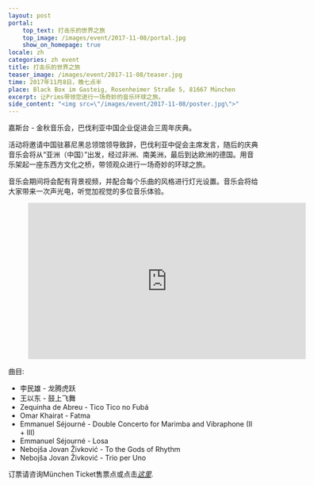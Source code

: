 ```yaml
---
layout: post
portal:
    top_text: 打击乐的世界之旅
    top_image: /images/event/2017-11-08/portal.jpg
    show_on_homepage: true
locale: zh
categories: zh event
title: 打击乐的世界之旅
teaser_image: /images/event/2017-11-08/teaser.jpg
time: 2017年11月8日，晚七点半
place: Black Box im Gasteig, Rosenheimer Straße 5, 81667 München
excerpt: 让Prims带领您进行一场奇妙的音乐环球之旅。
side_content: "<img src=\"/images/event/2017-11-08/poster.jpg\">"
---
```


嘉斯台 - 金秋音乐会，巴伐利亚中国企业促进会三周年庆典。

活动将邀请中国驻慕尼黑总领馆领导致辞，巴伐利亚中促会主席发言，随后的庆典音乐会将从“亚洲（中国）”出发，经过非洲、南美洲，最后到达欧洲的德国。用音乐架起一座东西方文化之桥，带领观众进行一场奇妙的环球之旅。

音乐会期间将会配有背景视频，并配合每个乐曲的风格进行灯光设置。音乐会将给大家带来一次声光电，听觉加视觉的多位音乐体验。

<figure class="video-container">
    <iframe width="560" height="315" src="https://www.youtube.com/embed/x3BdJfa6eQo" frameborder="0" allowfullscreen></iframe>
</figure>

曲目:

- 李民雄 - 龙腾虎跃
- 王以东 - 鼓上飞舞
- Zequinha de Abreu - Tico Tico no Fubá
- Omar Khairat - Fatma
- Emmanuel Séjourné - Double Concerto for Marimba and Vibraphone (II + III)
- Emmanuel Séjourné - Losa
- Nebojša Jovan Živković - To the Gods of Rhythm
- Nebojša Jovan Živković - Trio per Uno

订票请咨询München Ticket售票点或点击<a href="https://www.muenchenticket.de/guide/tickets/21o8v/Percussion+s+World+Tour.html" target="_blank"><em>这里</em></a>.
